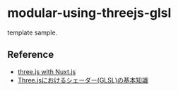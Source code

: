 # modular-using-threejs-glsl
template sample.

## Reference
- [three.js with Nuxt.js](https://qiita.com/misaki_mofu/items/145ac26d600b429a6f8a)
- [Three.jsにおけるシェーダー(GLSL)の基本知識](https://kakechimaru.com/glsl_basis/)